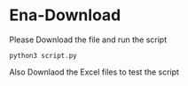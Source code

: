 # Ena-Download

Please Download the file and run the script
```
python3 script.py
```

Also Downlaod the Excel files to test the script 
